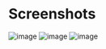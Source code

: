 # Screenshots

![image](https://user-images.githubusercontent.com/17523579/168835413-39ce713e-ab73-44ba-9e6c-54cec218e661.png)
![image](https://user-images.githubusercontent.com/17523579/168835956-fed7a429-e8c8-4879-a5b2-cea55e4efb4d.png)
![image](https://user-images.githubusercontent.com/17523579/168836124-b34578b4-6717-4d83-8ae1-6d454f292869.png)

